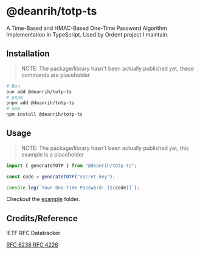 # @deanrih/totp-ts

A Time-Based and HMAC-Based One-Time Password Algorithm Implementation in TypeScript. Used by Ordent project I maintain.

## Installation

> NOTE: The package/library hasn't been actually published yet, these commands are placeholder

```sh
# Bun
bun add @deanrih/totp-ts
# pnpm
pnpm add @deanrih/totp-ts
# npm
npm install @deanrih/totp-ts
```

## Usage

> NOTE: The package/library hasn't been actually published yet, this example is a placeholder

```ts
import { generateTOTP } from "@deanrih/totp-ts";

const code = generateTOTP("secret-key");

console.log(`Your One-Time Password: [${code}]`);
```

Checkout the [example](https://github.com/deanrih/totp-ts/blob/main/example) folder.

## Credits/Reference

IETF RFC Datatracker

[RFC 6238 <Time-Based One-Time Password Algorithm>](https://datatracker.ietf.org/doc/html/rfc6238)
[RFC 4226 <HMAC-Based One-Time Password Algorithm>](https://datatracker.ietf.org/doc/html/rfc4226)
